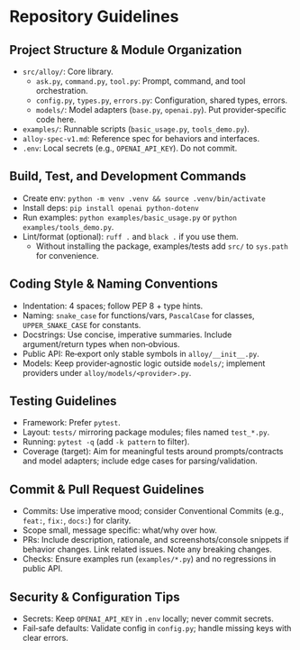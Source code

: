 # Repository Guidelines

## Project Structure & Module Organization
- `src/alloy/`: Core library.
  - `ask.py`, `command.py`, `tool.py`: Prompt, command, and tool orchestration.
  - `config.py`, `types.py`, `errors.py`: Configuration, shared types, errors.
  - `models/`: Model adapters (`base.py`, `openai.py`). Put provider‑specific code here.
- `examples/`: Runnable scripts (`basic_usage.py`, `tools_demo.py`).
- `alloy-spec-v1.md`: Reference spec for behaviors and interfaces.
- `.env`: Local secrets (e.g., `OPENAI_API_KEY`). Do not commit.

## Build, Test, and Development Commands
- Create env: `python -m venv .venv && source .venv/bin/activate`
- Install deps: `pip install openai python-dotenv`
- Run examples: `python examples/basic_usage.py` or `python examples/tools_demo.py`.
- Lint/format (optional): `ruff .` and `black .` if you use them.
  - Without installing the package, examples/tests add `src/` to `sys.path` for convenience.

## Coding Style & Naming Conventions
- Indentation: 4 spaces; follow PEP 8 + type hints.
- Naming: `snake_case` for functions/vars, `PascalCase` for classes, `UPPER_SNAKE_CASE` for constants.
- Docstrings: Use concise, imperative summaries. Include argument/return types when non‑obvious.
- Public API: Re‑export only stable symbols in `alloy/__init__.py`.
- Models: Keep provider‑agnostic logic outside `models/`; implement providers under `alloy/models/<provider>.py`.

## Testing Guidelines
- Framework: Prefer `pytest`.
- Layout: `tests/` mirroring package modules; files named `test_*.py`.
- Running: `pytest -q` (add `-k pattern` to filter).
- Coverage (target): Aim for meaningful tests around prompts/contracts and model adapters; include edge cases for parsing/validation.

## Commit & Pull Request Guidelines
- Commits: Use imperative mood; consider Conventional Commits (e.g., `feat:`, `fix:`, `docs:`) for clarity.
- Scope small, message specific: what/why over how.
- PRs: Include description, rationale, and screenshots/console snippets if behavior changes. Link related issues. Note any breaking changes.
- Checks: Ensure examples run (`examples/*.py`) and no regressions in public API.

## Security & Configuration Tips
- Secrets: Keep `OPENAI_API_KEY` in `.env` locally; never commit secrets.
- Fail‑safe defaults: Validate config in `config.py`; handle missing keys with clear errors.

